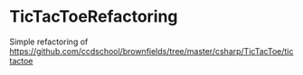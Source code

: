 # TicTacToeRefactoring

Simple refactoring of https://github.com/ccdschool/brownfields/tree/master/csharp/TicTacToe/tictactoe
